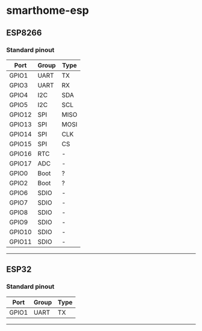 # smarthome-esp


## ESP8266
### Standard pinout

| Port | Group | Type |
|---|---|---|
| GPIO1 | UART | TX |
| GPIO3 | UART | RX |
| GPIO4 | I2C | SDA |
| GPIO5 | I2C | SCL |
| GPIO12 | SPI | MISO |
| GPIO13 | SPI | MOSI |
| GPIO14 | SPI | CLK |
| GPIO15 | SPI | CS |
| GPIO16 | RTC | - |
| GPIO17 | ADC | - |
| GPIO0 | Boot | ? |
| GPIO2 | Boot | ? |
| GPIO6   | SDIO | - |
| GPIO7   | SDIO | - |
| GPIO8   | SDIO | - |
| GPIO9   | SDIO | - |
| GPIO10 | SDIO | - |
| GPIO11 | SDIO | - |

***

## ESP32
### Standard pinout

| Port | Group | Type |
|---|---|---|
| GPIO1 | UART | TX |

***
